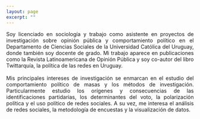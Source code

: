 ```yaml
---
layout: page
excerpt: ""
---
```


<div style="text-align: justify">
Soy licenciado en sociología y trabajo como asistente en proyectos de investigación sobre opinión pública y comportamiento político en el Departamento de Ciencias Sociales de la Universidad Católica del Uruguay, donde también soy docente de grado. Mi trabajo aparece en publicaciones como la Revista Latinoamericana de Opinión Pública y soy co-autor del libro Twittarquía, la política de las redes en Uruguay.  </div>

<div style="text-align: justify">
	<br> Mis principales intereses de investigación se enmarcan en el estudio del comportamiento político de masas y los métodos de investigación. Particularmente estudio los orígenes y consecuencias de las identificaciones partidarias, los determinantes del voto, la polarización política y el uso político de redes sociales. A su vez, me interesa el análisis de redes sociales, la metodología de encuestas y la visualización de datos. </div>

